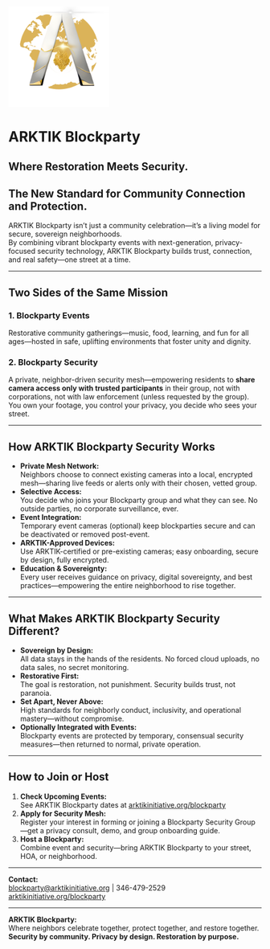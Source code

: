 <img src="../../assets/ARKTIK%20Logo.png" alt="ARKTIK Logo" width="200">

# ARKTIK Blockparty

## Where Restoration Meets Security.  
## The New Standard for Community Connection and Protection.

ARKTIK Blockparty isn’t just a community celebration—it’s a living model for secure, sovereign neighborhoods.  
By combining vibrant blockparty events with next-generation, privacy-focused security technology, ARKTIK Blockparty builds trust, connection, and real safety—one street at a time.

---

## Two Sides of the Same Mission

### 1. Blockparty Events  
Restorative community gatherings—music, food, learning, and fun for all ages—hosted in safe, uplifting environments that foster unity and dignity.

### 2. Blockparty Security  
A private, neighbor-driven security mesh—empowering residents to **share camera access only with trusted participants** in their group, not with corporations, not with law enforcement (unless requested by the group).  
You own your footage, you control your privacy, you decide who sees your street.

---

## How ARKTIK Blockparty Security Works

- **Private Mesh Network:**  
  Neighbors choose to connect existing cameras into a local, encrypted mesh—sharing live feeds or alerts only with their chosen, vetted group.
- **Selective Access:**  
  You decide who joins your Blockparty group and what they can see. No outside parties, no corporate surveillance, ever.
- **Event Integration:**  
  Temporary event cameras (optional) keep blockparties secure and can be deactivated or removed post-event.
- **ARKTIK-Approved Devices:**  
  Use ARKTIK-certified or pre-existing cameras; easy onboarding, secure by design, fully encrypted.
- **Education & Sovereignty:**  
  Every user receives guidance on privacy, digital sovereignty, and best practices—empowering the entire neighborhood to rise together.

---

## What Makes ARKTIK Blockparty Security Different?

- **Sovereign by Design:**  
  All data stays in the hands of the residents. No forced cloud uploads, no data sales, no secret monitoring.
- **Restorative First:**  
  The goal is restoration, not punishment. Security builds trust, not paranoia.
- **Set Apart, Never Above:**  
  High standards for neighborly conduct, inclusivity, and operational mastery—without compromise.
- **Optionally Integrated with Events:**  
  Blockparty events are protected by temporary, consensual security measures—then returned to normal, private operation.

---

## How to Join or Host

1. **Check Upcoming Events:**  
   See ARKTIK Blockparty dates at [arktikinitiative.org/blockparty](https://arktikinitiative.org/blockparty)
2. **Apply for Security Mesh:**  
   Register your interest in forming or joining a Blockparty Security Group—get a privacy consult, demo, and group onboarding guide.
3. **Host a Blockparty:**  
   Combine event and security—bring ARKTIK Blockparty to your street, HOA, or neighborhood.

---

**Contact:**  
blockparty@arktikinitiative.org | 346-479-2529  
[arktikinitiative.org/blockparty](https://arktikinitiative.org/blockparty)

---

**ARKTIK Blockparty:**  
Where neighbors celebrate together, protect together, and restore together.  
**Security by community. Privacy by design. Restoration by purpose.**

